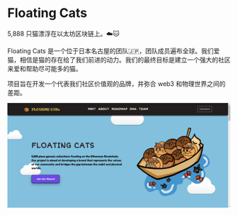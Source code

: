# Floating Cats

5,888 只猫漂浮在以太坊区块链上。☁️🐱

Floating Cats 是一个位于日本名古屋的团队🇯🇵，团队成员遍布全球。我们爱猫，相信是猫的存在给了我们前进的动力。我们的最终目标是建立一个强大的社区来爱和帮助尽可能多的猫。

项目旨在开发一个代表我们社区价值观的品牌，并弥合 web3 和物理世界之间的差距。

![nft](51123323212.png)
